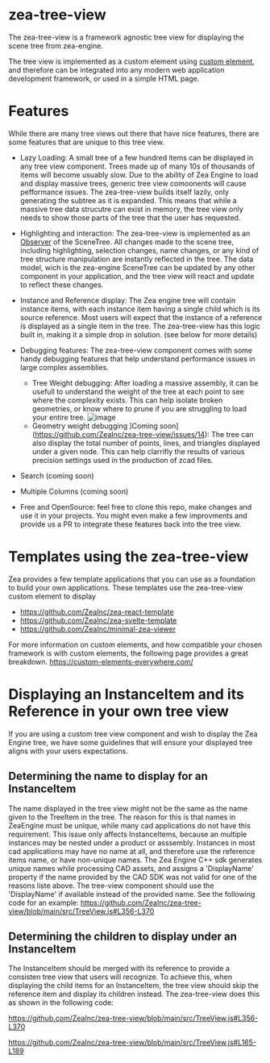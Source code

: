 # zea-tree-view

The zea-tree-view is a framework agnostic tree view for displaying the scene tree from zea-engine.

The tree view is implemented as a custom element using [custom element](https://developer.mozilla.org/en-US/docs/Web/Web_Components#custom_elements), and therefore can be integrated into any modern web application development framework, or used in a simple HTML page.

# Features
While there are many tree views out there that have nice features, there are some features that are unique to this tree view. 

* Lazy Loading: A small tree of a few hundred items can be displayed in any tree view component. Trees made up of many 10s of thousands of items will become usuably slow. Due to the  ability of Zea Engine to load and display massive trees, generic tree view comoonents will cause pefformance issues. The zea-tree-view builds itself lazily, only generating the subtree as it is expanded. This means that while a massive tree data strucutre can exist in memory, the tree view only needs to show those parts of the tree that the user has requested.
* Highlighting and interaction: The zea-tree-view is implemented as an [Observer](https://en.wikipedia.org/wiki/Observer_pattern) of the SceneTree. All changes made to the scene tree, including highlighting, selection changes, name changes, or any kind of tree structure manipulation are instantly reflected in the tree. The data model, wich is the zea-engine SceneTree can be updated by any other component in your application, and the tree view will react and update to reflect these changes.
* Instance and Reference display: The Zea engine tree will contain instance items, with each instance item having a single child which is its source reference. Most users will expect that the instance of a reference is displayed as a single item in the tree. The zea-tree-view has this logic built in, making it a simple drop in solution. (see below for more details)
* Debugging features: The zea-tree-view component comes with some handy debugging features that help understand performance issues in large complex assemblies. 
  * Tree Weight debugging: After loading a massive assembly, it can be usefull to understand the weight of the tree at each point to see where the complexity exists. This can help isolate broken geometries, or know where to prune if you are struggling to load your entire tree.
![image](https://user-images.githubusercontent.com/840121/145586804-b19662c7-dac7-4df2-ada7-eadbb2886184.png)
  * Geometry weight debugging ]Coming soon](https://github.com/ZeaInc/zea-tree-view/issues/14): The tree can also display the total number of points, lines, and triangles displayed under a given node. This can help clarrifly the results of various precision settings used in the production of zcad files.  
* Search (coming soon)
* Multiple Columns (coming soon)

* Free and OpenSource: feel free to clone this repo, make changes and use it in your projects. You might even make a few improvments and provide us a PR to integrate these features back into the tree view.

# Templates using the zea-tree-view
Zea provides a few template applications that you can use as a foundation to build your own applications. These templates use the zea-tree-view custom element to display

* https://github.com/ZeaInc/zea-react-template
* https://github.com/ZeaInc/zea-svelte-template
* https://github.com/ZeaInc/minimal-zea-viewer

For more information on custom elements, and how compatible your chosen framework is with custom elements, the following page provides a great breakdown.
https://custom-elements-everywhere.com/


# Displaying an InstanceItem and its Reference in your own tree view 

If you are using a custom tree view component and wish to display the Zea Engine tree, we have some guidelines that will ensure your displayed tree aligns with your users expectations.

## Determining the name to display for an InstanceItem
The name displayed in the tree view might not be the same as the name given to the TreeItem in the tree. The reason for this is that names in ZeaEngine must be unique, while many cad applications do not have this requirement. This issue only affects InstanceItems, because an multiple instances may be nested under a product or asssembly. Instances in most cad applications may have no name at all, and therefore use the reference items name, or have non-unique names. The Zea Engine C++ sdk generates unique names while processing CAD assets, and assigns a 'DisplayName' property if the name provided by the CAD SDK was not valid for one of the reasons liste above.  The tree-view component should use the 'DisplayName' if available instead of the provided name.
See the following code for an example:
https://github.com/ZeaInc/zea-tree-view/blob/main/src/TreeView.js#L356-L370

## Determining the children to display under an InstanceItem
The InstanceItem should be merged with its reference to provide a consisten tree view that users will recognize. To achieve this, when displaying the child items for an InstanceItem, the tree view should skip the reference item and display its children instead. The zea-tree-view does this as shown in the following code:

https://github.com/ZeaInc/zea-tree-view/blob/main/src/TreeView.js#L356-L370


https://github.com/ZeaInc/zea-tree-view/blob/main/src/TreeView.js#L165-L189
